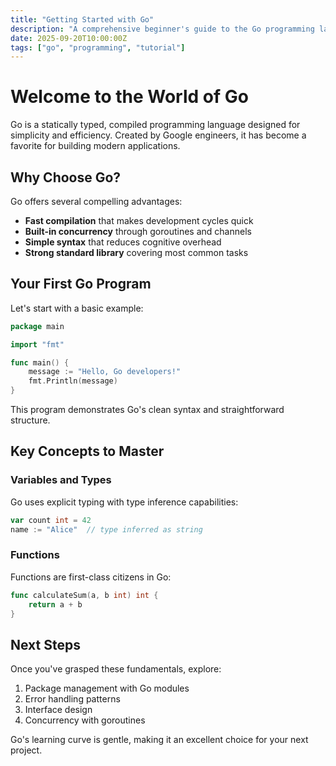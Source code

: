 ```yaml
---
title: "Getting Started with Go"
description: "A comprehensive beginner's guide to the Go programming language"
date: 2025-09-20T10:00:00Z
tags: ["go", "programming", "tutorial"]
---
```


# Welcome to the World of Go

Go is a statically typed, compiled programming language designed for simplicity and efficiency. Created by Google engineers, it has become a favorite for building modern applications.

## Why Choose Go?

Go offers several compelling advantages:

- **Fast compilation** that makes development cycles quick
- **Built-in concurrency** through goroutines and channels
- **Simple syntax** that reduces cognitive overhead
- **Strong standard library** covering most common tasks

## Your First Go Program

Let's start with a basic example:

```go
package main

import "fmt"

func main() {
    message := "Hello, Go developers!"
    fmt.Println(message)
}
```

This program demonstrates Go's clean syntax and straightforward structure.

## Key Concepts to Master

### Variables and Types

Go uses explicit typing with type inference capabilities:

```go
var count int = 42
name := "Alice"  // type inferred as string
```

### Functions

Functions are first-class citizens in Go:

```go
func calculateSum(a, b int) int {
    return a + b
}
```

## Next Steps

Once you've grasped these fundamentals, explore:

1. Package management with Go modules
2. Error handling patterns
3. Interface design
4. Concurrency with goroutines

Go's learning curve is gentle, making it an excellent choice for your next project.
